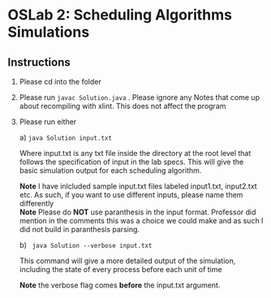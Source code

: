 # OSLab 2: Scheduling Algorithms Simulations 

## Instructions 

1) Please cd into the folder 

2) Please run ```javac Solution.java``` . Please ignore any Notes that come up about recompiling with xlint. This does not affect the program 

3) Please run either 

   a) ```java Solution input.txt```   
   
   Where input.txt is any txt file inside the directory at the root level that follows the specification of input in the lab specs. This will give the basic simulation output for each scheduling algorithm. 
 
   **Note** I have inlcluded sample input.txt files labeled input1.txt, input2.txt etc. As such, if you want to use different inputs, please name them differently  
   **Note** Please do **NOT** use paranthesis in the input format. Professor did mention in the comments this was a choice we could make and as such I did not build in paranthesis parsing. 
   
   b) ``` java Solution --verbose input.txt```  
   
   This command will give a more detailed output of the simulation, including the state of every process before each unit of time 
   
   **Note** the verbose flag comes **before** the input.txt argument.  
